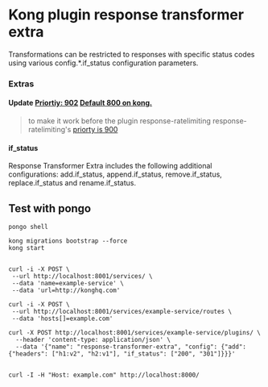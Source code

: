 Kong plugin response transformer extra
====================

Transformations can be restricted to responses with specific status codes using various config.*.if_status configuration parameters.

### Extras

#### Update [Priortiy: 902](https://github.com/hakancelikdev/kong-plugin-response-transformer-extra/blob/main/kong/plugins/response-transformer-extra/handler.lua#L10) [Default 800 on kong.](https://github.com/Kong/kong/blob/c54a2e99d95fd890c7a30ec072b20d72344bb8fc/kong/plugins/response-transformer/handler.lua#L12)
> to make it work before the plugin response-ratelimiting
> response-ratelimiting's [priorty is 900](https://github.com/Kong/kong/blob/c54a2e99d95fd890c7a30ec072b20d72344bb8fc/kong/plugins/response-ratelimiting/handler.lua#L30)
#### if_status
Response Transformer Extra includes the following additional configurations: add.if_status, append.if_status, remove.if_status, replace.if_status and rename.if_status.


## Test with pongo

```
pongo shell

kong migrations bootstrap --force
kong start


curl -i -X POST \
 --url http://localhost:8001/services/ \
 --data 'name=example-service' \
 --data 'url=http://konghq.com'

curl -i -X POST \
 --url http://localhost:8001/services/example-service/routes \
 --data 'hosts[]=example.com'

curl -X POST http://localhost:8001/services/example-service/plugins/ \
  --header 'content-type: application/json' \
  --data '{"name": "response-transformer-extra", "config": {"add": {"headers": ["h1:v2", "h2:v1"], "if_status": ["200", "301"]}}}'


curl -I -H "Host: example.com" http://localhost:8000/
```
